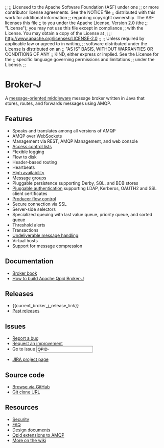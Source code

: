 ;;
;; Licensed to the Apache Software Foundation (ASF) under one
;; or more contributor license agreements.  See the NOTICE file
;; distributed with this work for additional information
;; regarding copyright ownership.  The ASF licenses this file
;; to you under the Apache License, Version 2.0 (the
;; "License"); you may not use this file except in compliance
;; with the License.  You may obtain a copy of the License at
;; 
;;   http://www.apache.org/licenses/LICENSE-2.0
;; 
;; Unless required by applicable law or agreed to in writing,
;; software distributed under the License is distributed on an
;; "AS IS" BASIS, WITHOUT WARRANTIES OR CONDITIONS OF ANY
;; KIND, either express or implied.  See the License for the
;; specific language governing permissions and limitations
;; under the License.
;;

<div id="-left-column" markdown="1">

# Broker-J

<div class="feature" markdown="1">

A [message-oriented middleware][mom] message broker written in Java
that stores, routes, and forwards messages using AMQP.

[mom]:http://en.wikipedia.org/wiki/Message-oriented_middleware

</div>

## Features

<div class="two-column" markdown="1">

 - Speaks and translates among all versions of AMQP
 - AMQP over WebSockets
 - Management via REST, AMQP Management, and web console
 - [Access control lists]({{current_broker_j_release_url}}/book/Java-Broker-Security-AccessControlProviders.html)
 - Flexible logging
 - Flow to disk
 - Header-based routing
 - Heartbeats
 - [High availability]({{current_broker_j_release_url}}/book/Java-Broker-High-Availability.html)
 - Message groups
 - Pluggable persistence supporting Derby, SQL, and BDB stores
 - [Pluggable authentication]({{current_broker_j_release_url}}/book/Java-Broker-Security.html#Java-Broker-Security-Authentication-Providers) supporting LDAP, Kerberos, OAUTH2 and SSL client certificates
 - [Producer flow control]({{current_broker_j_release_url}}/book/Java-Broker-Runtime-Disk-Space-Management.html#Qpid-Producer-Flow-Control)
 - Secure connection via SSL
 - Server-side selectors
 - Specialized queuing with last value queue, priority queue, and sorted queue
 - Threshold alerts
 - Transactions
 - [Undeliverable message handling]({{current_broker_j_release_url}}/book/Java-Broker-Runtime-Handling-Undeliverable-Messages.html)
 - Virtual hosts
 - Support for message compression

</div>

## Documentation

 - [Broker book]({{current_broker_j_release_url}}/book/index.html)
 - [How to build Apache Qpid Broker-J](https://github.com/apache/qpid-broker-j/blob/master/README.md)

</div>

<div id="-right-column" class="right-column-adjusted" markdown="1">

## Releases

 - {{current_broker_j_release_link}}
 - [Past releases](/releases/index.html#past-releases)

## Issues

 - [Report a bug](https://issues.apache.org/jira/secure/CreateIssue.jspa?pid=12310520&issuetype=1&priority=3)
 - [Request an improvement](https://issues.apache.org/jira/secure/CreateIssue.jspa?pid=12310520&issuetype=4&priority=3)
 - <form id="-jira-goto-form">Go to issue <input name="jira" value="QPID-"/></form>
 - [JIRA project page](https://issues.apache.org/jira/browse/QPID)

## Source code

 - [Browse via GitHub](https://github.com/apache/qpid-broker-j)
 - [Git clone URL](https://git-wip-us.apache.org/repos/asf/qpid-broker-j.git)

## Resources

 - [Security](security.html)
 - [FAQ](https://cwiki.apache.org/confluence/display/qpid/qpid+java+faq)
 - [Design documents](https://cwiki.apache.org/confluence/display/qpid/java+broker+design)
 - [Qpid extensions to AMQP](https://cwiki.apache.org/confluence/display/qpid/qpid+extensions+to+amqp)
 - [More on the wiki](https://cwiki.apache.org/confluence/display/qpid/qpid+java+documentation)

</div>
